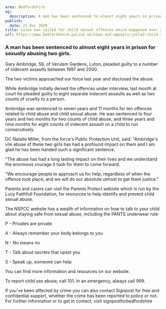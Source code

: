 ```yaml
area: Bedfordshire
og:
  description: A man has been sentenced to almost eight years in prison for sexually abusing two girls.
publish:
  date: 21 Dec 2020
title: Luton man jailed for child sexual offences which happened over 20 years ago
url: https://www.bedfordshire.police.uk/news-and-appeals/jailed-child-sexual-offences
```

### A man has been sentenced to almost eight years in prison for sexually abusing two girls.

Gary Ambridge, 58, of Verulam Gardens, Luton, pleaded guilty to a number of indecent assaults between 1997 and 2000.

The two victims approached our force last year and disclosed the abuse.

While Ambridge initially denied the offences under interview, last month at court he pleaded guilty to eight separate indecent assaults as well as two counts of cruelty to a person.

Ambridge was sentenced to seven years and 11 months for ten offences related to child abuse and child sexual abuse. He was sentenced to four years and two months for two counts of child abuse, and three years and nine months for eight counts of indecent assault on a child to run consecutively.

DC Natalie Miller, from the force's Public Protection Unit, said: "Ambridge's vile abuse of these two girls has had a profound impact on them and I am glad he has been handed such a significant sentence.

"The abuse has had a long lasting impact on their lives and we understand the enormous courage it took for them to come forward.

"We encourage people to approach us for help, regardless of when the offence took place, and we will do our absolute utmost to get them justice."

Parents and carers can visit the Parents Protect website which is run by the Lucy Faithfull Foundation, for resources to help identify and prevent child sexual abuse.

The NSPCC website has a wealth of information on how to talk to your child about staying safe from sexual abuse, including the PANTS underwear rule:

P - Privates are private

A - Always remember your body belongs to you

N - No means no

T - Talk about secrets that upset you

S - Speak up, someone can help

You can find more information and resources on our website.

To report child sex abuse, call 101. In an emergency, always call 999.

If you've been affected by crime you can also contact Signpost for free and confidential support, whether the crime has been reported to police or not. For further information or to get in contact, visit signpostforbedfordshire
